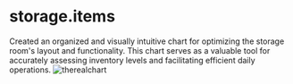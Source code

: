 # storage.items
Created an organized and visually intuitive chart for optimizing the storage room's layout and functionality. This chart serves as a valuable tool for accurately assessing inventory levels and facilitating efficient daily operations.
![therealchart](https://github.com/MelissaaGuz/storage.items/assets/102260396/06c2cab8-014f-4e1e-b0b3-d62c34695b56)
